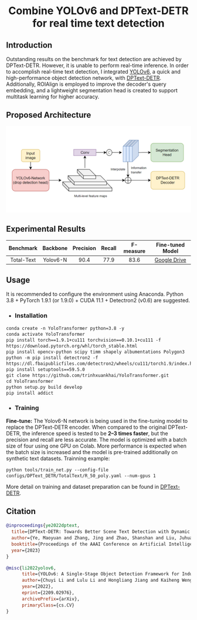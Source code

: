 <h1 align="center"> Combine YOLOv6 and DPText-DETR for real time text detection </h1> 

## Introduction

Outstanding results on the benchmark for text detection are achieved by DPText-DETR. However, it is unable to perform real-time inference. In order to accomplish real-time text detection, I integrated [YOLOv6](https://github.com/meituan/YOLOv6), a quick and high-performance object detection network, with [DPText-DETR](https://github.com/ymy-k/DPText-DETR). Additionally, ROIAlign is employed to improve the decoder's query embedding, and a lightweight segmentation head is created to support multitask learning for higher accuracy.

## Proposed Architecture

<img src="./figs/yolo_transformer.png" alt="image" style="zoom:50%;" />

## Experimental Results

|Benchmark|Backbone|Precision|Recall|F-measure|Fine-tuned Model|
|:------:|:------:|:------:|:------:|:------:|:------:|
|Total-Text|Yolov6-N|90.4|77.9|83.6|[Google Drive](https://drive.google.com/file/d/1GN2p1asuJhd5cdRBB2bl3iLzynQJUMr5/view?usp=sharing)|

## Usage

It is recommended to configure the environment using Anaconda. Python 3.8 + PyTorch 1.9.1 (or 1.9.0) + CUDA 11.1 + Detectron2 (v0.6) are suggested.

- ### Installation
```
conda create -n YoloTransformer python=3.8 -y
conda activate YoloTransformer
pip install torch==1.9.1+cu111 torchvision==0.10.1+cu111 -f https://download.pytorch.org/whl/torch_stable.html
pip install opencv-python scipy timm shapely albumentations Polygon3
python -m pip install detectron2 -f https://dl.fbaipublicfiles.com/detectron2/wheels/cu111/torch1.9/index.html
pip install setuptools==59.5.0
git clone https://github.com/trinhxuankhai/YoloTransformer.git
cd YoloTransformer
python setup.py build develop
pip install addict
```

- ### Training

**Fine-tune:**
The Yolov6-N network is being used in the fine-tuning model to replace the DPText-DETR encoder. When compared to the original DPText-DETR, the inference speed is tested to be **2–3 times faster**, but the precision and recall are less accurate. The model is optimized with a batch size of four using one GPU on Colab. More performance is expected when the batch size is increased and the model is pre-trained additionally on synthetic text datasets. Trainning example:

```
python tools/train_net.py --config-file configs/DPText_DETR/TotalText/R_50_poly.yaml --num-gpus 1
```

More detail on training and dataset preparation can be found in [DPText-DETR](https://github.com/ymy-k/DPText-DETR).

## Citation

```bibtex
@inproceedings{ye2022dptext,
  title={DPText-DETR: Towards Better Scene Text Detection with Dynamic Points in Transformer},
  author={Ye, Maoyuan and Zhang, Jing and Zhao, Shanshan and Liu, Juhua and Du, Bo and Tao, Dacheng},
  booktitle={Proceedings of the AAAI Conference on Artificial Intelligence},
  year={2023}
}
```
```bibtex
@misc{li2022yolov6,
      title={YOLOv6: A Single-Stage Object Detection Framework for Industrial Applications}, 
      author={Chuyi Li and Lulu Li and Hongliang Jiang and Kaiheng Weng and Yifei Geng and Liang Li and Zaidan Ke and Qingyuan Li and Meng Cheng and Weiqiang Nie and Yiduo Li and Bo Zhang and Yufei Liang and Linyuan Zhou and Xiaoming Xu and Xiangxiang Chu and Xiaoming Wei and Xiaolin Wei},
      year={2022},
      eprint={2209.02976},
      archivePrefix={arXiv},
      primaryClass={cs.CV}
}
```